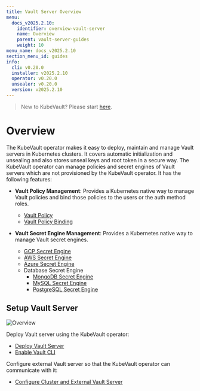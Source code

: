 ```yaml
---
title: Vault Server Overview
menu:
  docs_v2025.2.10:
    identifier: overview-vault-server
    name: Overview
    parent: vault-server-guides
    weight: 10
menu_name: docs_v2025.2.10
section_menu_id: guides
info:
  cli: v0.20.0
  installer: v2025.2.10
  operator: v0.20.0
  unsealer: v0.20.0
  version: v2025.2.10
---
```


> New to KubeVault? Please start [here](/docs/v2025.2.10/concepts/README).

# Overview

The KubeVault operator makes it easy to deploy, maintain and manage Vault servers in Kubernetes clusters. It covers automatic initialization and unsealing and also stores unseal keys and root token in a secure way. The KubeVault operator can manage policies and secret engines of Vault servers which are not provisioned by the KubeVault operator. It has the following features:

- **Vault Policy Management**: Provides a Kubernetes native way to manage Vault policies and bind those policies to the users or the auth method roles.

  - [Vault Policy](/docs/v2025.2.10/guides/policy-management/overview#vaultpolicy)
  - [Vault Policy Binding](/docs/v2025.2.10/guides/policy-management/overview#vaultpolicybinding)

- **Vault Secret Engine Management**: Provides a Kubernetes native way to manage Vault secret engines.

  - [GCP Secret Engine](/docs/v2025.2.10/guides/secret-engines/gcp/overview)
  - [AWS Secret Engine](/docs/v2025.2.10/guides/secret-engines/aws/overview)
  - [Azure Secret Engine](/docs/v2025.2.10/guides/secret-engines/azure/overview)
  - Database Secret Engine
    - [MongoDB Secret Engine](/docs/v2025.2.10/guides/secret-engines/mongodb/overview)
    - [MySQL Secret Engine](/docs/v2025.2.10/guides/secret-engines/mysql/overview)
    - [PostgreSQL Secret Engine](/docs/v2025.2.10/guides/secret-engines/postgres/overview)

## Setup Vault Server

![Overview](/docs/v2025.2.10/images/guides/vault-server/overview_vault_server_guide.svg)

Deploy Vault server using the KubeVault operator:

- [Deploy Vault Server](/docs/v2025.2.10/guides/vault-server/vault-server)
- [Enable Vault CLI](/docs/v2025.2.10/guides/vault-server/vault-server#enable-vault-cli)

 Configure external Vault server so that the  KubeVault operator can communicate with it:

- [Configure Cluster and External Vault Server](/docs/v2025.2.10/guides/vault-server/external-vault-sever)
